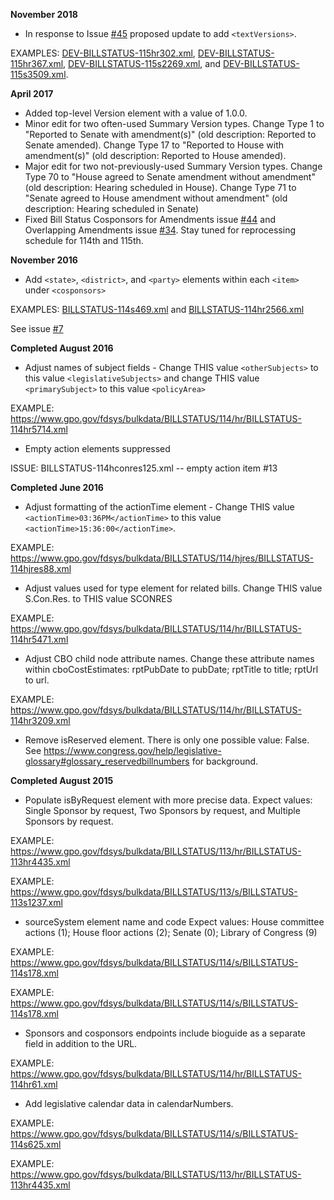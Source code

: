 __November 2018__
* In response to Issue [#45](https://github.com/usgpo/bill-status/issues/45) proposed update to add `<textVersions>`. 

EXAMPLES: [DEV-BILLSTATUS-115hr302.xml](DEV-BILLSTATUS-115hr302.xml), [DEV-BILLSTATUS-115hr367.xml](DEV-BILLSTATUS-115hr367.xml), [DEV-BILLSTATUS-115s2269.xml](DEV-BILLSTATUS-115s2269.xml), and [DEV-BILLSTATUS-115s3509.xml](DEV-BILLSTATUS-115s3509.xml).  


__April 2017__
* Added top-level Version element with a value of 1.0.0. 
* Minor edit for two often-used Summary Version types. Change Type 1 to "Reported to Senate with amendment(s)" (old description: Reported to Senate amended). Change Type 17 to "Reported to House with amendment(s)" (old description: Reported to House amended).
* Major edit for two not-previously-used Summary Version types. Change Type 70 to "House agreed to Senate amendment without amendment" (old description: Hearing scheduled in House). Change Type 71 to "Senate agreed to House amendment without amendment" (old description: Hearing scheduled in Senate)
* Fixed Bill Status Cosponsors for Amendments issue [#44](https://github.com/usgpo/bill-status/issues/44) and Overlapping Amendments issue [#34](https://github.com/usgpo/bill-status/issues/34). Stay tuned for reprocessing schedule for 114th and 115th. 


__November 2016__
* Add `<state>`, `<district>`, and `<party>` elements within each `<item>` under `<cosponsors>`

EXAMPLES: [BILLSTATUS-114s469.xml](BILLSTATUS-114s469.xml) and [BILLSTATUS-114hr2566.xml](BILLSTATUS-114hr2566.xml)

See issue [#7](https://github.com/usgpo/bill-status/issues/7)

__Completed August 2016__
* Adjust names of subject fields - Change THIS value `<otherSubjects>`
to this value `<legislativeSubjects>` and change THIS value `<primarySubject>` 
to this value `<policyArea>`

EXAMPLE: https://www.gpo.gov/fdsys/bulkdata/BILLSTATUS/114/hr/BILLSTATUS-114hr5714.xml

* Empty action elements suppressed

ISSUE: BILLSTATUS-114hconres125.xml -- empty action item #13
 
__Completed June 2016__
* Adjust formatting of the actionTime element - Change THIS value `<actionTime>03:36PM</actionTime>` 
to this value `<actionTime>15:36:00</actionTime>`. 

EXAMPLE: https://www.gpo.gov/fdsys/bulkdata/BILLSTATUS/114/hjres/BILLSTATUS-114hjres88.xml 
* Adjust values used for type element for related bills. Change THIS value S.Con.Res. to THIS value SCONRES   

EXAMPLE: https://www.gpo.gov/fdsys/bulkdata/BILLSTATUS/114/hr/BILLSTATUS-114hr5471.xml
* Adjust CBO child node attribute names. Change these attribute names within cboCostEstimates: rptPubDate to pubDate; rptTitle to title; rptUrl to url. 

EXAMPLE: https://www.gpo.gov/fdsys/bulkdata/BILLSTATUS/114/hr/BILLSTATUS-114hr3209.xml
* Remove isReserved element. There is only one possible value: False. See https://www.congress.gov/help/legislative-glossary#glossary_reservedbillnumbers for background.

__Completed August 2015__
* Populate isByRequest element with more precise data. Expect values: Single Sponsor by request, Two Sponsors by request, and Multiple Sponsors by request. 

EXAMPLE: https://www.gpo.gov/fdsys/bulkdata/BILLSTATUS/113/hr/BILLSTATUS-113hr4435.xml

EXAMPLE: https://www.gpo.gov/fdsys/bulkdata/BILLSTATUS/113/s/BILLSTATUS-113s1237.xml
* sourceSystem element name and code Expect values: House committee actions (1); House floor actions (2); Senate (0); Library of Congress (9) 

EXAMPLE: https://www.gpo.gov/fdsys/bulkdata/BILLSTATUS/114/s/BILLSTATUS-114s178.xml 

EXAMPLE: https://www.gpo.gov/fdsys/bulkdata/BILLSTATUS/114/s/BILLSTATUS-114s178.xml 
* Sponsors and cosponsors endpoints include bioguide as a separate field in addition to the URL. 

EXAMPLE: https://www.gpo.gov/fdsys/bulkdata/BILLSTATUS/114/hr/BILLSTATUS-114hr61.xml
* Add legislative calendar data in calendarNumbers. 

EXAMPLE: https://www.gpo.gov/fdsys/bulkdata/BILLSTATUS/114/s/BILLSTATUS-114s625.xml 

EXAMPLE: https://www.gpo.gov/fdsys/bulkdata/BILLSTATUS/113/hr/BILLSTATUS-113hr4435.xml 


